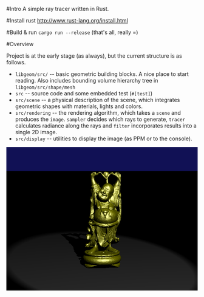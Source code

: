 #Intro
A simple ray tracer written in Rust.

#Install rust
http://www.rust-lang.org/install.html

#Build & run
`cargo run --release` (that's all, really =)

#Overview

Project is at the early stage (as always), but the current structure is as
follows.

  * `libgeom/src/` -- basic geometric building blocks. A nice place to start
  reading. Also includes bounding volume hierarchy tree in `libgeom/src/shape/mesh`
  * `src` -- source code and some embedded test (`#[test]`)
  * `src/scene` -- a physical description of the scene, which integrates geometric
  shapes with materials, lights and colors.
  * `src/rendering` -- the rendering algorithm, which takes a `scene` and produces
    the `image`. `sampler` decides which rays to generate, `tracer` calculates
    radiance along the rays and `filter` incorporates results into a single 2D
    image.
  * `src/display` -- utilities to display the image (as PPM or to the console).


![example](example.png)
